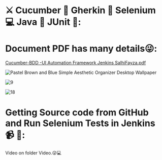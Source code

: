 # ⚔️ Cucumber 🐛 Gherkin 👾 Selenium 💻 Java 🐞 JUnit 🤍:

# Document PDF has many details😜:
[Cucumber-BDD -UI Automation Framework Jenkins SalhiFayza.pdf](https://github.com/SalhiFayza/autoTest_AmazonBDD/files/12829114/Cucumber-BDD.-UI.Automation.Framework.Jenkins.SalhiFayza.pdf)

![Pastel Brown and Blue Simple Aesthetic Organizer Desktop Wallpaper](https://github.com/SalhiFayza/autoTest_AmazonBDD/assets/60444937/efe8908e-a95a-4a64-bffd-de83d16f5209)

![9](https://github.com/SalhiFayza/autoTest_AmazonBDD/assets/60444937/01395a4d-17f6-449a-83bc-8e509ebf596a)

![18](https://github.com/SalhiFayza/autoTest_AmazonBDD/assets/60444937/0fe3cb66-7623-4784-af33-04655f816f26)

# Getting Source code from GitHub and Run Selenium Tests in Jenkins 📹 🤍:
Video on folder Video.😜💻
